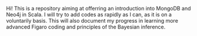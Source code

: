 Hi! This is a repository aiming at offerring an introduction into MongoDB and Neo4j in Scala. I will try to add codes as rapidly as I can, as it is on a voluntarily basis.
This will also document my progress in learning more advanced Figaro coding and principles of the Bayesian inference. 
